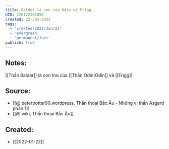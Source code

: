 ```yaml
---
title: Balder là con của Odin và Frigg
UID: 220122161858
created: 22-Jan-2022
tags:
  - 'created/2022/Jan/22'
  - 'evergreen'
  - 'permanent/fact'
publish: True
---
```

## Notes:
[[Thần Balder]] là con trai của [[Thần Odin|Odin]] và [[Frigg]]

## Source:
- [[@ peterpotter90.wordpress, Thần thoại Bắc Âu - Những vị thần Asgard phần 1]]
- [[@ wiki, Thần thoại Bắc Âu]]



## Created:
- [[2022-01-22]]
